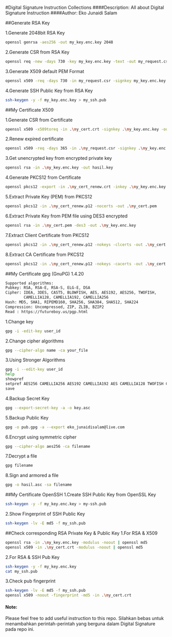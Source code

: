 #Digital Signature Instruction Collections
####Description: All about Digital Signature Instruction
####Author: Eko Junaidi Salam


##Generate RSA Key

1.Generate 2048bit RSA Key
```bash
openssl genrsa -aes256 -out my_key.enc.key 2048
```

2.Generate CSR from RSA Key
```bash
openssl req -new -days 730 -key my_key.enc.key -text -out my_request.csr
```

3.Generate X509 default PEM Format
```bash
openssl x509 -req -days 730 -in my_request.csr -signkey my_key.enc.key -out my_cert.crt
```

4.Generate SSH Public Key from RSA Key
```bash
ssh-keygen -y -f my_key.enc.key > my_ssh.pub
```


##My Certificate X509

1.Generate CSR from Certificate
```bash
openssl x509 -x509toreq -in .\my_cert.crt -signkey .\my_key.enc.key -out .\my_request.csr
```

2.Renew expired certificate
```bash
openssl x509 -req -days 365 -in .\my_request.csr -signkey .\my_key.enc.key -out .\my_cert_renew.crt
```

3.Get unencrypted key from encrypted private key
```bash
openssl rsa -in .\my_key.enc.key -out hasil.key
```

4.Generate PKCS12 from Certificate
```bash
openssl pkcs12 -export -in .\my_cert_renew.crt -inkey .\my_key.enc.key -out .\my_cert_renew.p12
```

5.Extract Private Key (PEM) from PKCS12
```bash
openssl pkcs12 -in .\my_cert_renew.p12 -nocerts -out .\my_cert.pem
```

6.Extract Private Key from PEM file using DES3 encrypted
```bash
openssl rsa -in .\my_cert.pem -des3 -out .\my_key.enc.key
```

7.Extract Client Certificate from PKCS12
```bash
openssl pkcs12 -in .\my_cert_renew.p12 -nokeys -clcerts -out .\my_cert.crt
```

8.Extract CA Certificate from PKCS12
```bash
openssl pkcs12 -in .\my_cert_renew.p12 -nokeys -cacerts -out .\my_cert.crt
```


##My Certificate gpg (GnuPG) 1.4.20
```bash
Supported algorithms:
Pubkey: RSA, RSA-E, RSA-S, ELG-E, DSA
Cipher: IDEA, 3DES, CAST5, BLOWFISH, AES, AES192, AES256, TWOFISH,
        CAMELLIA128, CAMELLIA192, CAMELLIA256
Hash: MD5, SHA1, RIPEMD160, SHA256, SHA384, SHA512, SHA224
Compression: Uncompressed, ZIP, ZLIB, BZIP2
Read : https://futureboy.us/pgp.html
```

1.Change key
```bash
gpg -i -edit-key user_id
```

2.Change cipher algorithms
```bash
gpg --cipher-algo name -ca your_file
```

3.Using Stronger Algorithms
```bash
gpg -i --edit-key user_id 
help
showpref
setpref AES256 CAMELLIA256 AES192 CAMELLIA192 AES CAMELLIA128 TWOFISH CAST5 3DES SHA512 SHA384 SHA256 SHA224 SHA1 RIPEMD160 ZLIB BZIP2 ZIP Uncompressed
save
```

4.Backup Secret Key
```bash
gpg --export-secret-key -a -o key.asc
```

5.Backup Public Key
```bash
gpg -o pub.gpg -a --export eko_junaidisalam@live.com
```

6.Encrypt using symmetric cipher
```bash
gpg --cipher-algo aes256 -ca filename
```

7.Decrypt a file
```bash
gpg filename
```

8.Sign and armored a file
```bash
gpg -o hasil.asc -sa filename
```



##My Certificate OpenSSH
1.Create SSH Public Key from OpenSSL Key
```bash
ssh-keygen -y -f my_key.enc.key > my-ssh.pub
```

2.Show Fingerprint of SSH Public Key
```bash
ssh-keygen -lv -E md5 -f my_ssh.pub
```



##Check corresponding RSA Private Key & Public Key
1.For RSA & X509
```bash
openssl rsa -in .\my_key.enc.key -modulus -noout | openssl md5
openssl x509 -in .\my_cert.crt -modulus -noout | openssl md5
```

2.For RSA & SSH Pub Key
```bash
ssh-keygen -y -f my_key.enc.key
cat my_ssh.pub
```

3.Check pub fingerprint
```bash
ssh-keygen -lv -E md5 -f my_ssh.pub
openssl x509 -noout -fingerprint -md5 -in .\my_cert.crt
```



#### Note:
Please feel free to add useful instruction to this repo. Silahkan bebas untuk menambahkan perintah-perintah yang berguna dalam Digital Signature pada repo ini.
